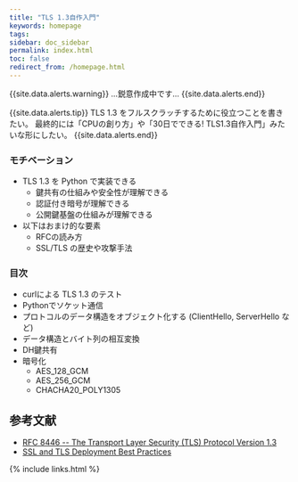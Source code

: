```yaml
---
title: "TLS 1.3自作入門"
keywords: homepage
tags:
sidebar: doc_sidebar
permalink: index.html
toc: false
redirect_from: /homepage.html
---
```


{{site.data.alerts.warning}}
...鋭意作成中です...
{{site.data.alerts.end}}

{{site.data.alerts.tip}}
TLS 1.3 をフルスクラッチするために役立つことを書きたい。
最終的には「CPUの創り方」や「30日でできる! TLS1.3自作入門」みたいな形にしたい。
{{site.data.alerts.end}}

### モチベーション

- TLS 1.3 を Python で実装できる
  - 鍵共有の仕組みや安全性が理解できる
  - 認証付き暗号が理解できる
  - 公開鍵基盤の仕組みが理解できる
- 以下はおまけ的な要素
  - RFCの読み方
  - SSL/TLS の歴史や攻撃手法

### 目次

- curlによる TLS 1.3 のテスト
- Pythonでソケット通信
- プロトコルのデータ構造をオブジェクト化する (ClientHello, ServerHello など)
- データ構造とバイト列の相互変換
- DH鍵共有
- 暗号化
  - AES_128_GCM
  - AES_256_GCM
  - CHACHA20_POLY1305


## 参考文献

- [RFC 8446 -- The Transport Layer Security (TLS) Protocol Version 1.3](https://tools.ietf.org/html/rfc8446)
- [SSL and TLS Deployment Best Practices](https://github.com/ssllabs/research/wiki/SSL-and-TLS-Deployment-Best-Practices)

{% include links.html %}
